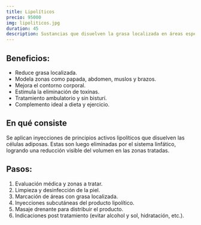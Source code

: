 ```yaml
---
title: Lipolíticos
precio: 95000
img: lipoliticos.jpg
duration: 45
description: Sustancias que disuelven la grasa localizada en áreas específicas del cuerpo o rostro. Son una opción no invasiva para modelar la figura y definir contornos sin recurrir a cirugía.
---
```


## Beneficios:
- Reduce grasa localizada.
- Modela zonas como papada, abdomen, muslos y brazos.
- Mejora el contorno corporal.
- Estimula la eliminación de toxinas.
- Tratamiento ambulatorio y sin bisturí.
- Complemento ideal a dieta y ejercicio.

## En qué consiste
Se aplican inyecciones de principios activos lipolíticos que disuelven las células adiposas. Estas son luego eliminadas por el sistema linfático, logrando una reducción visible del volumen en las zonas tratadas.

## Pasos:

1. Evaluación médica y zonas a tratar.
2. Limpieza y desinfección de la piel.
3. Marcación de áreas con grasa localizada.
4. Inyecciones subcutáneas del producto lipolítico.
5. Masaje drenante para distribuir el producto.
6. Indicaciones post tratamiento (evitar alcohol y sol, hidratación, etc.).
